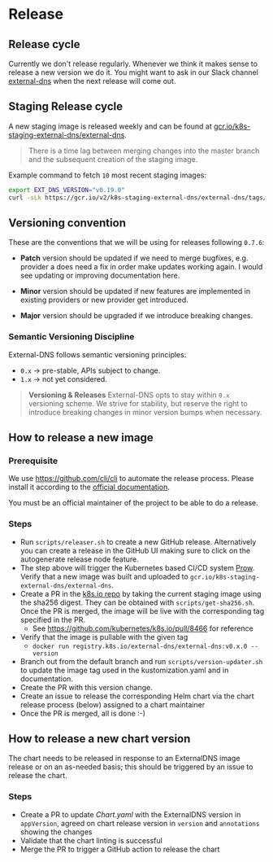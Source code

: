 # Release

## Release cycle

Currently we don't release regularly. Whenever we think it makes sense to release a new version we do it.
You might want to ask in our Slack channel [external-dns](https://kubernetes.slack.com/archives/C771MKDKQ) when the next release will come out.

## Staging Release cycle

A new staging image is released weekly and can be found at [gcr.io/k8s-staging-external-dns/external-dns](https://console.cloud.google.com/gcr/images/k8s-staging-external-dns/GLOBAL/external-dns?pli=1&inv=1&invt=AboL6Q).

> There is a time lag between merging changes into the master branch and the subsequent creation of the staging image.

Example command to fetch `10` most recent staging images:

```sh
export EXT_DNS_VERSION="v0.19.0"
curl -sLk https://gcr.io/v2/k8s-staging-external-dns/external-dns/tags/list | jq | grep "$EXT_DNS_VERSION" | tail -n 10
```

## Versioning convention

These are the conventions that we will be using for releases following `0.7.6`:

- **Patch** version should be updated if we need to merge bugfixes, e.g. provider a does need a fix in order make updates working again. I would see updating or improving documentation here.

- **Minor** version should be updated if new features are implemented in existing providers or new provider get introduced.

- **Major** version should be upgraded if we introduce breaking changes.

### Semantic Versioning Discipline

External-DNS follows semantic versioning principles:

- `0.x` → pre-stable, APIs subject to change.
- `1.x` → not yet considered.

> **Versioning & Releases**
> External-DNS opts to stay within `0.x` versioning scheme.
> We strive for stability, but reserve the right to introduce breaking changes in minor version bumps when necessary.

## How to release a new image

### Prerequisite

We use https://github.com/cli/cli to automate the release process. Please install it according to the [official documentation](https://github.com/cli/cli#installation).

You must be an official maintainer of the project to be able to do a release.

### Steps

- Run `scripts/releaser.sh` to create a new GitHub release. Alternatively you can create a release in the GitHub UI making sure to click on the autogenerate release node feature.
- The step above will trigger the Kubernetes based CI/CD system [Prow](https://prow.k8s.io/?repo=kubernetes-sigs%2Fexternal-dns). Verify that a new image was built and uploaded to `gcr.io/k8s-staging-external-dns/external-dns`.
- Create a PR in the [k8s.io repo](https://github.com/kubernetes/k8s.io) by taking the current staging image using the sha256 digest. They can be obtained with `scripts/get-sha256.sh`. Once the PR is merged, the image will be live with the corresponding tag specified in the PR.
  - See https://github.com/kubernetes/k8s.io/pull/8466 for reference
- Verify that the image is pullable with the given tag
  - `docker run registry.k8s.io/external-dns/external-dns:v0.x.0 --version`
- Branch out from the default branch and run `scripts/version-updater.sh` to update the image tag used in the kustomization.yaml and in documentation.
- Create the PR with this version change.
- Create an issue to release the corresponding Helm chart via the chart release process (below) assigned to a chart maintainer
- Once the PR is merged, all is done :-)

## How to release a new chart version

The chart needs to be released in response to an ExternalDNS image release or on an as-needed basis; this should be triggered by an issue to release the chart.

### Steps

- Create a PR to update _Chart.yaml_ with the ExternalDNS version in `appVersion`, agreed on chart release version in `version` and `annotations` showing the changes
- Validate that the chart linting is successful
- Merge the PR to trigger a GitHub action to release the chart
